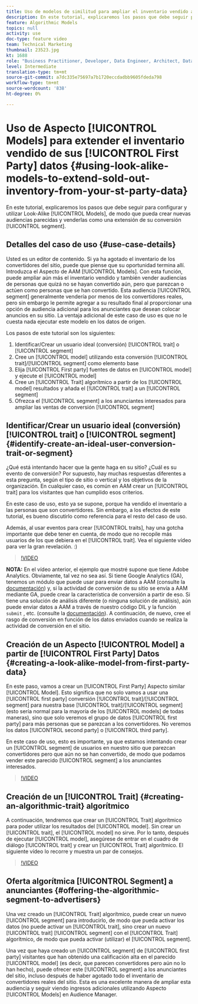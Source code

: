 ```yaml
---
title: Uso de modelos de similitud para ampliar el inventario vendido a partir de los datos de origen
description: En este tutorial, explicaremos los pasos que debe seguir para configurar y utilizar modelos de similitud, de modo que pueda crear nuevas audiencias parecidas y venderlas como una extensión a su segmento de conversión.
feature: Algorithmic Models
topics: null
activity: use
doc-type: feature video
team: Technical Marketing
thumbnail: 23523.jpg
kt: 1688
role: "Business Practitioner, Developer, Data Engineer, Architect, Data Architect, Administrator, Leader"
level: Intermediate
translation-type: tm+mt
source-git-commit: a7dc335e75697a7b1720eccdadbb9605fdeda798
workflow-type: tm+mt
source-wordcount: '838'
ht-degree: 0%

---
```



# Uso de Aspecto [!UICONTROL Models] para extender el inventario vendido de sus [!UICONTROL First Party] datos {#using-look-alike-models-to-extend-sold-out-inventory-from-your-st-party-data}

En este tutorial, explicaremos los pasos que debe seguir para configurar y utilizar Look-Alike [!UICONTROL Models], de modo que pueda crear nuevas audiencias parecidas y venderlas como una extensión de su conversión [!UICONTROL segment].

## Detalles del caso de uso {#use-case-details}

Usted es un editor de contenido. Si ya ha agotado el inventario de los convertidores del sitio, puede que piense que su oportunidad termina allí. Introduzca el Aspecto de AAM [!UICONTROL Models]. Con esta función, puede ampliar aún más el inventario vendido y también vender audiencias de personas que quizá no se hayan convertido aún, pero que parezcan o actúen como personas que se han convertido. Esta audiencia [!UICONTROL segment] generalmente vendería por menos de los convertidores reales, pero sin embargo le permite agregar a su resultado final al proporcionar una opción de audiencia adicional para los anunciantes que desean colocar anuncios en su sitio. La ventaja adicional de este caso de uso es que no le cuesta nada ejecutar este modelo en los datos de origen.

Los pasos de este tutorial son los siguientes:

1. Identificar/Crear un usuario ideal (conversión) [!UICONTROL trait] o [!UICONTROL segment]
1. Cree un [!UICONTROL model] utilizando esta conversión [!UICONTROL trait]/[!UICONTROL segment] como elemento base
1. Elija [!UICONTROL First party] fuentes de datos en [!UICONTROL model] y ejecute el [!UICONTROL model]
1. Cree un [!UICONTROL Trait] algorítmico a partir de los [!UICONTROL model] resultados y añada el [!UICONTROL trait] a un [!UICONTROL segment]
1. Ofrezca el [!UICONTROL segment] a los anunciantes interesados para ampliar las ventas de conversión [!UICONTROL segment]

## Identificar/Crear un usuario ideal (conversión) [!UICONTROL trait] o [!UICONTROL segment] {#identify-create-an-ideal-user-conversion-trait-or-segment}

¿Qué está intentando hacer que la gente haga en su sitio? ¿Cuál es su evento de conversión? Por supuesto, hay muchas respuestas diferentes a esta pregunta, según el tipo de sitio o vertical y los objetivos de la organización. En cualquier caso, es común en AAM crear un [!UICONTROL trait] para los visitantes que han cumplido esos criterios.

En este caso de uso, esto ya se supone, porque ha vendido el inventario a las personas que son convertidores. Sin embargo, a los efectos de este tutorial, es bueno discutirlo como referencia para el resto del caso de uso.

Además, al usar eventos para crear [!UICONTROL traits], hay una gotcha importante que debe tener en cuenta, de modo que no recopile más usuarios de los que debiera en el [!UICONTROL trait]. Vea el siguiente vídeo para ver la gran revelación. :)

>[!VIDEO](https://video.tv.adobe.com/v/23431/?quality=12)

**NOTA:** En el vídeo anterior, el ejemplo que mostré supone que tiene Adobe Analytics. Obviamente, tal vez no sea así. Si tiene Google Analytics (GA), tenemos un módulo que puede usar para enviar datos a AAM (consulte la [documentación](https://marketing.adobe.com/resources/help/en_US/aam/dil-google-universal-analytics.html)) y, si la actividad de conversión de su sitio se envía a AAM mediante GA, puede crear la característica de conversión a partir de eso. Si tiene una solución de análisis diferente (o ninguna solución de análisis), aún puede enviar datos a AAM a través de nuestro código DIL y la función `submit` , etc. (consulte la [documentación](https://marketing.adobe.com/resources/help/en_US/aam/c_dil.html)). A continuación, de nuevo, cree el rasgo de conversión en función de los datos enviados cuando se realiza la actividad de conversión en el sitio.

## Creación de un Aspecto [!UICONTROL Model] a partir de [!UICONTROL First Party] Datos {#creating-a-look-alike-model-from-first-party-data}

En este paso, vamos a crear un [!UICONTROL First Party] Aspecto similar [!UICONTROL Model]. Esto significa que no solo vamos a usar una [!UICONTROL first party] conversión [!UICONTROL trait]/[!UICONTROL segment] para nuestra base [!UICONTROL trait]/[!UICONTROL segment] (esto sería normal para la mayoría de los [!UICONTROL models] de todas maneras), sino que solo veremos el grupo de datos [!UICONTROL first party] para más personas que se parezcan a los convertidores. No veremos los datos [!UICONTROL second party] o [!UICONTROL third party].

En este caso de uso, esto es importante, ya que estamos intentando crear un [!UICONTROL segment] de usuarios en nuestro sitio que parezcan convertidores pero que aún no se han convertido, de modo que podamos vender este parecido [!UICONTROL segment] a los anunciantes interesados.

>[!VIDEO](https://video.tv.adobe.com/v/23504/?quality-12)

## Creación de un [!UICONTROL Trait] {#creating-an-algorithmic-trait} algorítmico

A continuación, tendremos que crear un [!UICONTROL Trait] algorítmico para poder utilizar los resultados del [!UICONTROL model]. Sin crear un [!UICONTROL trait], el [!UICONTROL model] no sirve. Por lo tanto, después de ejecutar [!UICONTROL model], asegúrese de entrar en el cuadro de diálogo [!UICONTROL trait] y crear un [!UICONTROL Trait] algorítmico. El siguiente vídeo lo recorre y muestra un par de consejos.

>[!VIDEO](https://video.tv.adobe.com/v/23523/?quality=12)

## Oferta algorítmica [!UICONTROL Segment] a anunciantes {#offering-the-algorithmic-segment-to-advertisers}

Una vez creado un [!UICONTROL Trait] algorítmico, puede crear un nuevo [!UICONTROL segment] para introducirlo, de modo que pueda activar los datos (no puede activar un [!UICONTROL trait], sino crear un nuevo [!UICONTROL trait] [!UICONTROL segment] con el [!UICONTROL Trait] algorítmico, de modo que pueda activar (utilizar) el [!UICONTROL segment].

Una vez que haya creado un [!UICONTROL segment] de [!UICONTROL first party] visitantes que han obtenido una calificación alta en el parecido [!UICONTROL model] (es decir, que parecen convertidores pero aún no lo han hecho), puede ofrecer este [!UICONTROL segment] a los anunciantes del sitio, incluso después de haber agotado todo el inventario de convertidores reales del sitio. Esta es una excelente manera de ampliar esta audiencia y seguir viendo ingresos adicionales utilizando Aspecto [!UICONTROL Models] en Audience Manager.
